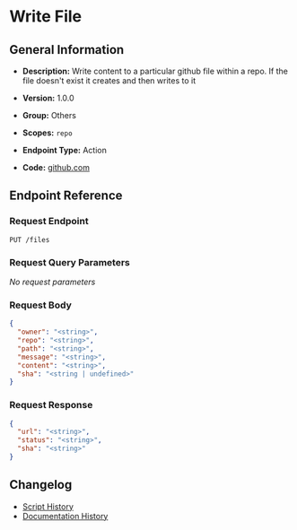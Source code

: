 # Write File

## General Information

- **Description:** Write content to a particular github file within a repo. If
the file doesn't exist it creates and then writes to it

- **Version:** 1.0.0
- **Group:** Others
- **Scopes:** `repo`
- **Endpoint Type:** Action
- **Code:** [github.com](https://github.com/NangoHQ/integration-templates/tree/main/integrations/github/actions/write-file.ts)


## Endpoint Reference

### Request Endpoint

`PUT /files`

### Request Query Parameters

_No request parameters_

### Request Body

```json
{
  "owner": "<string>",
  "repo": "<string>",
  "path": "<string>",
  "message": "<string>",
  "content": "<string>",
  "sha": "<string | undefined>"
}
```

### Request Response

```json
{
  "url": "<string>",
  "status": "<string>",
  "sha": "<string>"
}
```

## Changelog

- [Script History](https://github.com/NangoHQ/integration-templates/commits/main/integrations/github/actions/write-file.ts)
- [Documentation History](https://github.com/NangoHQ/integration-templates/commits/main/integrations/github/actions/write-file.md)

<!-- END  GENERATED CONTENT -->

